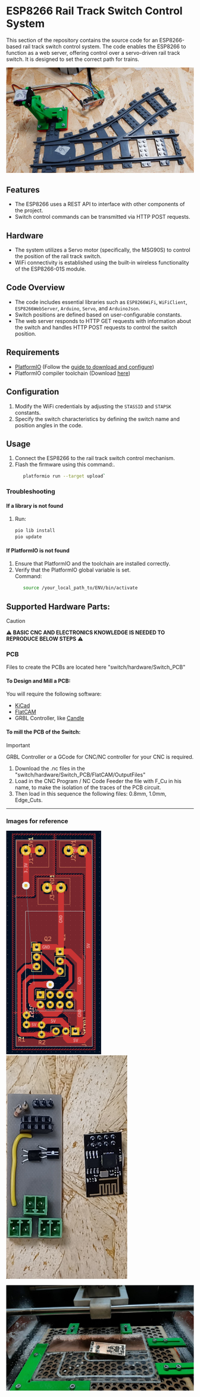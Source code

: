 # ESP8266 Rail Track Switch Control System

This section of the repository contains the source code for an ESP8266-based rail track switch control system. The code enables the ESP8266 to function as a web server, offering control over a servo-driven rail track switch. It is designed to set the correct path for trains.

![Switch Image](../imgs/switch.jpg)

## Features
- The ESP8266 uses a REST API to interface with other components of the project.
- Switch control commands can be transmitted via HTTP POST requests.

## Hardware
- The system utilizes a Servo motor (specifically, the MSG90S) to control the position of the rail track switch.
- WiFi connectivity is established using the built-in wireless functionality of the ESP8266-01S module.

## Code Overview
- The code includes essential libraries such as `ESP8266WiFi`, `WiFiClient`, `ESP8266WebServer`, `Arduino`, `Servo`, and `ArduinoJson`.
- Switch positions are defined based on user-configurable constants.
- The web server responds to HTTP GET requests with information about the switch and handles HTTP POST requests to control the switch position.

## Requirements 
- [PlatformIO](https://platformio.org/platformio-ide) (Follow the [guide to download and configure](https://docs.platformio.org/en/latest/core/installation/index.html))
- PlatformIO compiler toolchain (Download [here](https://registry.platformio.org/platforms/platformio/espressif8266/installation))

## Configuration
1. Modify the WiFi credentials by adjusting the `STASSID` and `STAPSK` constants.
2. Specify the switch characteristics by defining the switch name and position angles in the code.

## Usage
1. Connect the ESP8266 to the rail track switch control mechanism.
2. Flash the firmware using this command:.  
   ```bash
      platformio run --target upload`
   ```
### Troubleshooting
#### If a library is not found
1. Run:  
    ```bash
    pio lib install
    pio update
    ```
#### If PlatformIO is not found
1. Ensure that PlatformIO and the toolchain are installed correctly.
2. Verify that the PlatformIO global variable is set.  
   Command:
   ```bash
      source /your_local_path_to/ENV/bin/activate
   ```
## Supported Hardware Parts:
>[!CAUTION]
>⚠️ **BASIC CNC AND ELECTRONICS KNOWLEDGE IS NEEDED TO REPRODUCE BELOW STEPS** ⚠️
### PCB
Files to create the PCBs are located here "switch/hardware/Switch_PCB"
#### To Design and Mill a PCB:
You will require the following software:
- [KiCad](https://www.kicad.org/)
- [FlatCAM](http://flatcam.org/)
- GRBL Controller, like [Candle](https://github.com/Denvi/Candle)

#### To mill the PCB of the Switch:
>[!IMPORTANT]
>GRBL Controller or a GCode for CNC/NC controller for your CNC is required.
1. Download the .nc files in the "switch/hardware/Switch_PCB/FlatCAM/OutputFiles"
2. Load in the CNC Program / NC Code Feeder the file with F_Cu in his name, to make the isolation of the traces of the PCB circuit.
3. Then load in this sequence the following files: 0.8mm, 1.0mm, Edge_Cuts.

___
### Images for reference

<p float="left">
   <img src="../imgs/switch_KiCAD_pcb.png" height="600" />
   <img src="../imgs/switch_board.jpg" height="600" />
</p>

![Switch PCB inside CNC](../imgs/switch_pcb_inside_CNC.jpg)


